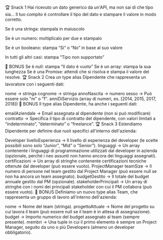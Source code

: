 🏆 Snack 1
Hai ricevuto un dato generico da un'API, ma non sai di che tipo sia… Il tuo compito è controllare il tipo del dato e stampare il valore in modo corretto.

Se è una stringa: stampala in maiuscolo

Se è un numero: moltiplicalo per due e stampalo

Se è un booleano: stampa “Sì” o “No” in base al suo valore

In tutti gli altri casi: stampa “Tipo non supportato”

🎯 BONUS
Se è null: stampa “Il dato è vuoto”
Se è un array: stampa la sua lunghezza
Se è una Promise: attendi che si risolva e stampa il valore del resolve.
🏆 Snack 2
Crea un type alias Dipendente che rappresenta un lavoratore con i seguenti dati:

nome → stringa
cognome → stringa
annoNascita → numero
sesso → Può essere solo "m" o "f".
anniDiServizio (array di numeri, es. [2014, 2015, 2017, 2018])
🎯 BONUS
Il type alias Dipendente, ha anche i seguenti dati:

emailAziendale → Email assegnata al dipendente (non si può modificare)
contratto → Specifica il tipo di contratto del dipendente, con valori limitati a “indeterminato”, “determinato” o “freelance”.
🏆 Snack 3
Estendiamo Dipendente per definire due ruoli specifici all'interno dell'azienda:

Developer
livelloEsperienza → Il livello di esperienza del developer (le scelte possibili sono solo “Junior”, “Mid” o “Senior”).
linguaggi → Un array contenente i linguaggi di programmazione utilizzati dal developer in azienda (opzionale, perché i neo assunti non hanno ancora dei linguaggi assegnati).
certificazioni → Un array di stringhe contenente certificazioni tecniche ottenute dal developer (può essere vuoto).
ProjectManager
teamSize → Il numero di persone nel team gestito dal Project Manager (può essere null se non ha ancora un team assegnato).
budgetGestito → Il totale del budget annuale gestito dal PM (opzionale).
stakeholderPrincipali → Un array di stringhe con i nomi dei principali stakeholder con cui il PM collabora (può essere vuoto).
🎯 BONUS
Definiamo un nuovo type alias Team, che rappresenta un gruppo di lavoro all'interno dell'azienda:

nome → Nome del team (stringa).
progettoAttuale → Nome del progetto su cui lavora il team (può essere null se il team è in attesa di assegnazione).
budget → Importo numerico del budget assegnato al team (sempre presente).
membri → Una tuple in cui il primo elemento è sempre un Project Manager, seguito da uno o più Developers (almeno un developer obbligatorio).
